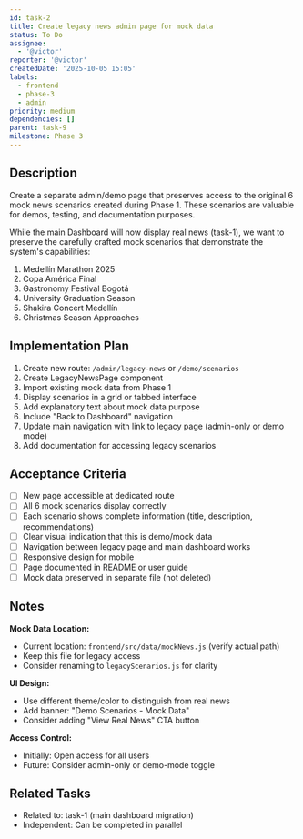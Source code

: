 ```yaml
---
id: task-2
title: Create legacy news admin page for mock data
status: To Do
assignee:
  - '@victor'
reporter: '@victor'
createdDate: '2025-10-05 15:05'
labels:
  - frontend
  - phase-3
  - admin
priority: medium
dependencies: []
parent: task-9
milestone: Phase 3
---
```


## Description

Create a separate admin/demo page that preserves access to the original 6 mock news scenarios created during Phase 1. These scenarios are valuable for demos, testing, and documentation purposes.

While the main Dashboard will now display real news (task-1), we want to preserve the carefully crafted mock scenarios that demonstrate the system's capabilities:

1. Medellín Marathon 2025
2. Copa América Final
3. Gastronomy Festival Bogotá
4. University Graduation Season
5. Shakira Concert Medellín
6. Christmas Season Approaches

## Implementation Plan

1. Create new route: `/admin/legacy-news` or `/demo/scenarios`
2. Create LegacyNewsPage component
3. Import existing mock data from Phase 1
4. Display scenarios in a grid or tabbed interface
5. Add explanatory text about mock data purpose
6. Include "Back to Dashboard" navigation
7. Update main navigation with link to legacy page (admin-only or demo mode)
8. Add documentation for accessing legacy scenarios

## Acceptance Criteria

- [ ] New page accessible at dedicated route
- [ ] All 6 mock scenarios display correctly
- [ ] Each scenario shows complete information (title, description, recommendations)
- [ ] Clear visual indication that this is demo/mock data
- [ ] Navigation between legacy page and main dashboard works
- [ ] Responsive design for mobile
- [ ] Page documented in README or user guide
- [ ] Mock data preserved in separate file (not deleted)

## Notes

**Mock Data Location:**
- Current location: `frontend/src/data/mockNews.js` (verify actual path)
- Keep this file for legacy access
- Consider renaming to `legacyScenarios.js` for clarity

**UI Design:**
- Use different theme/color to distinguish from real news
- Add banner: "Demo Scenarios - Mock Data"
- Consider adding "View Real News" CTA button

**Access Control:**
- Initially: Open access for all users
- Future: Consider admin-only or demo-mode toggle

## Related Tasks

- Related to: task-1 (main dashboard migration)
- Independent: Can be completed in parallel
